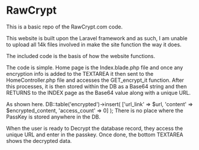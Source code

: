 # RawCrypt
This is a basic repo of the RawCrypt.com code. 

This website is built upon the Laravel framework and as such, I am unable to upload all 14k files involved in make the site function the way it does.

The included code is the basis of how the website functions. 

The code is simple. Home page is the Index.blade.php file and once any encryption info is added to the TEXTAREA it then sent to the HomeController.php file and accesses the GET_encrypt_it function. 
After this processes, it is then stored within the DB as a Base64 string and then RETURNS to the INDEX page as the Base64 value along with a unique URL.

As shown here. DB::table('encrypted')->insert( ['url_link' => $url, 'content' => $encrypted_content, 'access_count' => 0] ); There is no place where the PassKey is stored anywhere in the DB.

When the user is ready to Decrypt the database record, they access the unique URL and enter in the passkey.
Once done, the bottom TEXTAREA shows the decrypted data. 
